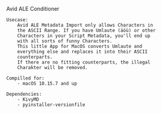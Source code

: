 Avid ALE Conditioner

    Usecase:
        Avid ALE Metadata Import only allows Characters in
        the ASCII Range. If you have Umlaute (äöü) or other
        Characters in your Script Metadata, you'll end up
        with all sorts of funny Characters.
        This little App for MacOS converts Umlaute and
        everything else and replaces it into their ASCII
        counterparts.
        If there are no fitting counterparts, the illegal
        Charakter will be removed.

    Compilled for:
        - macOS 10.15.7 and up

    Dependencies:
        - KivyMD
        - pyinstaller-versionfile 